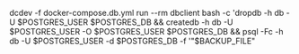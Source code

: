 dcdev -f docker-compose.db.yml run --rm dbclient bash -c 'dropdb -h db -U $POSTGRES_USER $POSTGRES_DB && createdb -h db -U $POSTGRES_USER -O $POSTGRES_USER $POSTGRES_DB && psql -Fc -h db -U $POSTGRES_USER -d $POSTGRES_DB -f '"$BACKUP_FILE"
